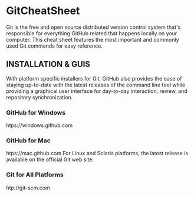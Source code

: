 # GitCheatSheet

Git is the free and open source distributed version control system that's responsible for everything GitHub
related that happens locally on your computer. This cheat sheet features the most important and commonly
used Git commands for easy reference.

## INSTALLATION & GUIS
With platform specific installers for Git, GitHub also provides the
ease of staying up-to-date with the latest releases of the command
line tool while providing a graphical user interface for day-to-day
interaction, review, and repository synchronization.
### GitHub for Windows
htps://windows.github.com
### GitHub for Mac
htps://mac.github.com
For Linux and Solaris platforms, the latest release is available on
the official Git web site.
### Git for All Platforms
htp://git-scm.com

